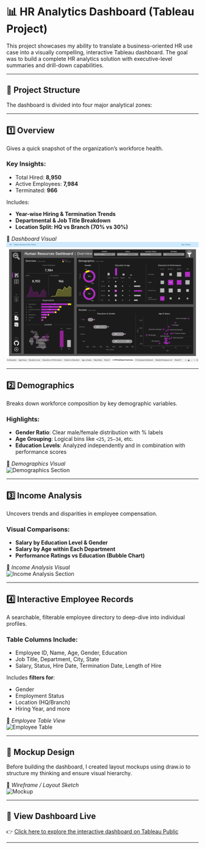 # 📊 HR Analytics Dashboard (Tableau Project)

This project showcases my ability to translate a business-oriented HR use case into a visually compelling, interactive Tableau dashboard. The goal was to build a complete HR analytics solution with executive-level summaries and drill-down capabilities.

---

## 🧩 Project Structure

The dashboard is divided into four major analytical zones:

---

## 1️⃣ Overview

Gives a quick snapshot of the organization’s workforce health.

### Key Insights:
- Total Hired: **8,950**
- Active Employees: **7,984**
- Terminated: **966**

Includes:
- **Year-wise Hiring & Termination Trends**
- **Departmental & Job Title Breakdown**
- **Location Split: HQ vs Branch (70% vs 30%)**

📸 *Dashboard Visual*  
![Overview Section](Images/Overview.png)

---

## 2️⃣ Demographics

Breaks down workforce composition by key demographic variables.

### Highlights:
- **Gender Ratio**: Clear male/female distribution with % labels
- **Age Grouping**: Logical bins like `<25`, `25–34`, etc.
- **Education Levels**: Analyzed independently and in combination with performance scores

📸 *Demographics Visual*  
![Demographics Section](images/demographics.png)

---

## 3️⃣ Income Analysis

Uncovers trends and disparities in employee compensation.

### Visual Comparisons:
- **Salary by Education Level & Gender**  
- **Salary by Age within Each Department**
- **Performance Ratings vs Education (Bubble Chart)**

📸 *Income Analysis Visual*  
![Income Analysis Section](images/income_analysis.png)

---

## 4️⃣ Interactive Employee Records

A searchable, filterable employee directory to deep-dive into individual profiles.

### Table Columns Include:
- Employee ID, Name, Age, Gender, Education
- Job Title, Department, City, State
- Salary, Status, Hire Date, Termination Date, Length of Hire

Includes **filters for**:
- Gender
- Employment Status
- Location (HQ/Branch)
- Hiring Year, and more

📸 *Employee Table View*  
![Employee Table](images/employee_table.png)

---

## 🎨 Mockup Design

Before building the dashboard, I created layout mockups using draw.io to structure my thinking and ensure visual hierarchy.

📸 *Wireframe / Layout Sketch*  
![Mockup](mockups/hr_dashboard_mockup.png)

---

## 🔗 View Dashboard Live

👉 [Click here to explore the interactive dashboard on Tableau Public](https://public.tableau.com/app/profile/yourname)

---

